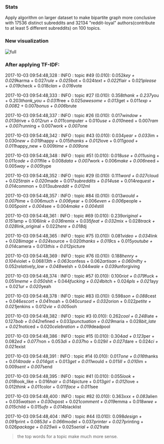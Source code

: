 ### Stats
Apply algorithm on larger dataset to make bipartite graph more conclusive with 17536 distinct subreddits and 32134
 "reddit-loyal" authors(contribute to at least 5 different subreddits) on 100 topics.

### New visualization
![full](https://github.com/chocoluffy/redditQA/blob/master/3-Bipartite-Graph/results/full.png)

### After applying TF-IDF:

2017-10-03 09:54:48,328 : INFO : topic #49 (0.010): 0.052*key + 0.029*karma + 0.027*rule + 0.025*bot + 0.024*text + 0.022*flair + 0.021*please + 0.019*check + 0.018*clan + 0.016*vote

2017-10-03 09:54:48,333 : INFO : topic #27 (0.010): 0.358*thank + 0.237*you + 0.203*thank_you + 0.031*free + 0.025*awesome + 0.013*get + 0.011*exp + 0.008*2 + 0.007*bonus + 0.006*brute

2017-10-03 09:54:48,337 : INFO : topic #26 (0.010): 0.017*window + 0.013*drive + 0.012*run + 0.011*computer + 0.010*use + 0.010*need + 0.007*ram + 0.007*running + 0.007*work + 0.007*one

2017-10-03 09:54:48,342 : INFO : topic #43 (0.010): 0.034*year + 0.033*im + 0.030*new + 0.019*happy + 0.015*thanks + 0.012*love + 0.011*good + 0.011*happy_new + 0.009*time + 0.009*one

2017-10-03 09:54:48,348 : INFO : topic #51 (0.010): 0.018*use + 0.011*using + 0.011*code + 0.011*file + 0.008*data + 0.007*work + 0.006*make + 0.006*need + 0.005*way + 0.005*type

2017-10-03 09:54:48,352 : INFO : topic #29 (0.010): 0.111*word + 0.027*cloud + 0.025*train + 0.020*made + 0.017*subreddits + 0.014*use + 0.014*request + 0.014*common + 0.013*subreddit + 0.012*ml

2017-10-03 09:54:48,357 : INFO : topic #84 (0.010): 0.013*would + 0.007*time + 0.006*much + 0.006*year + 0.006*even + 0.006*people + 0.005*point + 0.004*see + 0.004*make + 0.004*still

2017-10-03 09:54:48,361 : INFO : topic #69 (0.010): 0.239*original + 0.151*amp + 0.106*link + 0.036*remix + 0.035*feat + 0.032*mix + 0.028*track + 0.028*link_original + 0.022*here + 0.018*dj

2017-10-03 09:54:48,365 : INFO : topic #75 (0.010): 0.081*video + 0.034*link + 0.028*image + 0.024*source + 0.020*thanks + 0.019*cs + 0.015*youtube + 0.014*camera + 0.013*this + 0.012*picture

2017-10-03 09:54:48,369 : INFO : topic #76 (0.010): 0.188*henry + 0.104*violet + 0.068*13th + 0.063*confess + 0.062*artisan + 0.060*nifty + 0.052*relatively_low + 0.048*welsh + 0.044*wale + 0.039*unforgiving

2017-10-03 09:54:48,374 : INFO : topic #57 (0.010): 0.100*riot + 0.079*fuck + 0.051*meme + 0.050*shit + 0.044*fucking + 0.024*bitch + 0.024*pls + 0.021*ayy + 0.021*ur + 0.020*yeah

2017-10-03 09:54:48,378 : INFO : topic #83 (0.010): 0.598*son + 0.088*cest + 0.046*escort + 0.041*noah + 0.040*cursed + 0.032*orion + 0.022*petite + 0.021*jenkins + 0.012*vie + 0.005*ooh

2017-10-03 09:54:48,382 : INFO : topic #3 (0.010): 0.262*cool + 0.248*late + 0.127*bob + 0.042*refined + 0.033*punctuation + 0.029*maria + 0.028*bit_late + 0.021*noticed + 0.020*celebration + 0.019*deadpool

2017-10-03 09:54:48,386 : INFO : topic #15 (0.010): 0.304*ad + 0.123*per + 0.082*ed + 0.077*non + 0.053*di + 0.037*ho + 0.029*il + 0.027*dare + 0.024*ci + 0.021*exist

2017-10-03 09:54:48,391 : INFO : topic #14 (0.010): 0.017*one + 0.016*thanks + 0.014*trade + 0.014*got + 0.013*get + 0.011*would + 0.011*ill + 0.010*im + 0.009*sent + 0.007*send

2017-10-03 09:54:48,395 : INFO : topic #41 (0.010): 0.055*look + 0.018*look_like + 0.016*hair + 0.014*picture + 0.013*girl + 0.012*love + 0.012*think + 0.011*color + 0.011*face + 0.011*see

2017-10-03 09:54:48,400 : INFO : topic #82 (0.010): 0.363*xxx + 0.083*alien + 0.035*watson + 0.030*xpost + 0.021*comment + 0.019*emma + 0.018*wwe + 0.015*child + 0.015*ufo + 0.014*blacklist

2017-10-03 09:54:48,404 : INFO : topic #44 (0.010): 0.098*design + 0.091*print + 0.085*3d + 0.066*model + 0.037*printer + 0.027*printing + 0.026*package + 0.025*wii + 0.025*serial + 0.021*rate

> the top words for a topic make much more sense.
